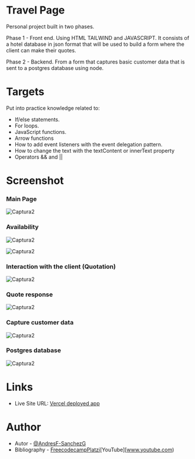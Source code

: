 # Travel Page

Personal project built in two phases.

Phase 1 - Front end. Using HTML TAILWIND and JAVASCRIPT. It consists of a hotel database in json format that will be used to build a form where the client can make their quotes.

Phase 2 - Backend.
From a form that captures basic customer data that is sent to a postgres database using node.

# Targets

Put into practice knowledge related to:

- If/else statements.
- For loops.
- JavaScript functions.
- Arrow functions
- How to add event listeners with the event delegation pattern.
- How to change the text with the textContent or innerText property
- Operators && and ||

# Screenshot

  ### Main Page

![Captura2](https://github.com/AndresF-SanchezG/proyecto2-AgenciaDeViajes/assets/113924667/49baf6ce-1a86-4516-bbf1-d2d0e1f96e12)

### Availability

![Captura2](https://github.com/AndresF-SanchezG/proyecto2-AgenciaDeViajes/assets/113924667/6d356ca3-31d3-4ba2-bd98-f1d9272496a5)

![Captura2](https://github.com/AndresF-SanchezG/proyecto2-AgenciaDeViajes/assets/113924667/7d1de1fc-1adf-4614-b8eb-181d7a17fb18)

### Interaction with the client (Quotation)
![Captura2](https://github.com/AndresF-SanchezG/proyecto2-AgenciaDeViajes/assets/113924667/3cbdd9c6-74ac-4e1e-b390-0ed81bfcff59)

### Quote response
![Captura2](https://github.com/AndresF-SanchezG/proyecto2-AgenciaDeViajes/assets/113924667/c500c49d-ed1d-4fc8-8e8c-e318f4f20c95)

### Capture customer data
![Captura2](https://github.com/AndresF-SanchezG/proyecto2-AgenciaDeViajes/assets/113924667/b1a4483f-bbe9-48e4-b8df-9cdabd2a8b2e)

### Postgres database
![Captura2](https://github.com/AndresF-SanchezG/proyecto2-AgenciaDeViajes/assets/113924667/09c2ef0f-e756-4a80-aa5d-0dadc99af208)


# Links

- Live Site URL: [Vercel deployed app](https://challenge-9-0.vercel.app/)

# Author

- Autor - [@AndresF-SanchezG](https://github.com/AndresF-SanchezG)
- Bibliography - [Freecodecamp](https://www.freecodecamp.org/andresSanchez)[Platzi](https://platzi.com/home)[YouTube][www.youtube.com)

